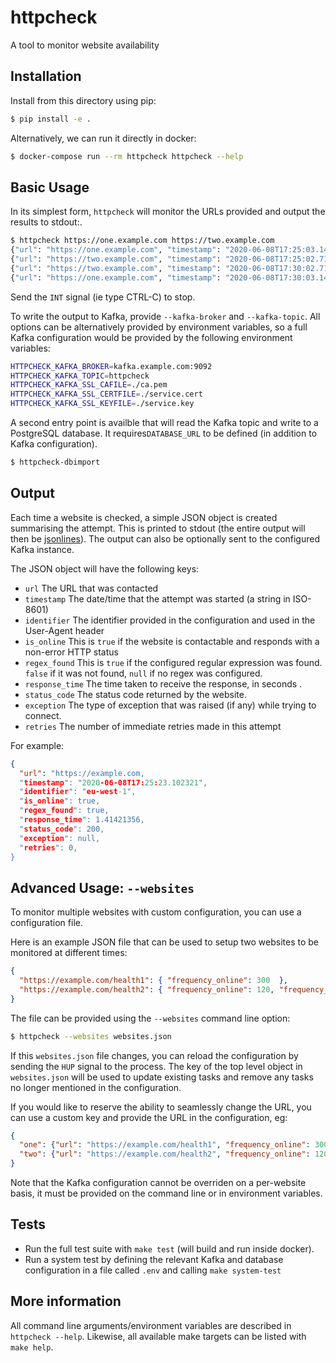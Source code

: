 # httpcheck

A tool to monitor website availability

## Installation

Install from this directory using pip:

```bash
$ pip install -e .
```

Alternatively, we can run it directly in docker:

```bash
$ docker-compose run --rm httpcheck httpcheck --help
```

## Basic Usage

In its simplest form, `httpcheck` will monitor the URLs provided and output the results to stdout:.

```bash
$ httpcheck https://one.example.com https://two.example.com
{"url": "https://one.example.com", "timestamp": "2020-06-08T17:25:03.141592", ...}
{"url": "https://two.example.com", "timestamp": "2020-06-08T17:25:02.718281", ...}
{"url": "https://two.example.com", "timestamp": "2020-06-08T17:30:02.718281", ...}
{"url": "https://one.example.com", "timestamp": "2020-06-08T17:30:03.141592", ...}
```

Send the `INT` signal (ie type CTRL-C) to stop.

To write the output to Kafka, provide `--kafka-broker` and `--kafka-topic`.
All options can be alternatively provided by environment variables, so a full Kafka configuration would be provided by the following environment variables:

```bash
HTTPCHECK_KAFKA_BROKER=kafka.example.com:9092
HTTPCHECK_KAFKA_TOPIC=httpcheck
HTTPCHECK_KAFKA_SSL_CAFILE=./ca.pem
HTTPCHECK_KAFKA_SSL_CERTFILE=./service.cert
HTTPCHECK_KAFKA_SSL_KEYFILE=./service.key
```

A second entry point is availble that will read the Kafka topic and write to a PostgreSQL database. It requires`DATABASE_URL` to be defined (in addition to Kafka configuration).

```bash
$ httpcheck-dbimport
```

## Output

Each time a website is checked, a simple JSON object is created summarising the attempt.
This is printed to stdout (the entire output will then be [jsonlines](http://jsonlines.org/)).
The output can also be optionally sent to the configured Kafka instance.

The JSON object will have the following keys:

 * `url` The URL that was contacted
 * `timestamp` The date/time that the attempt was started (a string in ISO-8601)
 * `identifier` The identifier provided in the configuration and used in the User-Agent header
 * `is_online` This is `true` if the website is contactable and responds with a non-error HTTP status
 * `regex_found` This is `true` if the configured regular expression was found. `false` if it was not found, `null` if no regex was configured.
 * `response_time` The time taken to receive the response, in seconds .
 * `status_code` The status code returned by the website.
 * `exception` The type of exception that was raised (if any) while trying to connect.
 * `retries` The number of immediate retries made in this attempt

For example:

```json
{
  "url": "https://example.com,
  "timestamp": "2020-06-08T17:25:23.102321",
  "identifier": "eu-west-1",
  "is_online": true,
  "regex_found": true,
  "response_time": 1.41421356,
  "status_code": 200,
  "exception": null,
  "retries": 0,
}
```


## Advanced Usage: `--websites`

To monitor multiple websites with custom configuration, you can use a configuration file.

Here is an example JSON file that can be used to setup two websites to be monitored at different times:

```json
{
  "https://example.com/health1": { "frequency_online": 300  },
  "https://example.com/health2": { "frequency_online": 120, "frequency_offline": 30 }
}
```

The file can be provided using the `--websites` command line option:

```bash
$ httpcheck --websites websites.json
```

If this `websites.json` file changes, you can reload the configuration by sending the `HUP` signal to the process.
The key of the top level object in `websites.json` will be used to update existing tasks and remove any tasks no longer mentioned in the configuration.

If you would like to reserve the ability to seamlessly change the URL, you can use a custom key and provide the URL in the configuration, eg:

```json
{
  "one": {"url": "https://example.com/health1", "frequency_online": 300  },
  "two": {"url": "https://example.com/health2", "frequency_online": 120, "frequency_offline": 30 }
}
```

Note that the Kafka configuration cannot be overriden on a per-website basis, it must be provided on the command line or in environment variables.

## Tests

 * Run the full test suite with `make test` (will build and run inside docker).
 * Run a system test by defining the relevant Kafka and database configuration in a file called `.env` and calling `make system-test`

## More information

All command line arguments/environment variables are described in `httpcheck --help`.
Likewise, all available make targets can be listed with `make help`.
